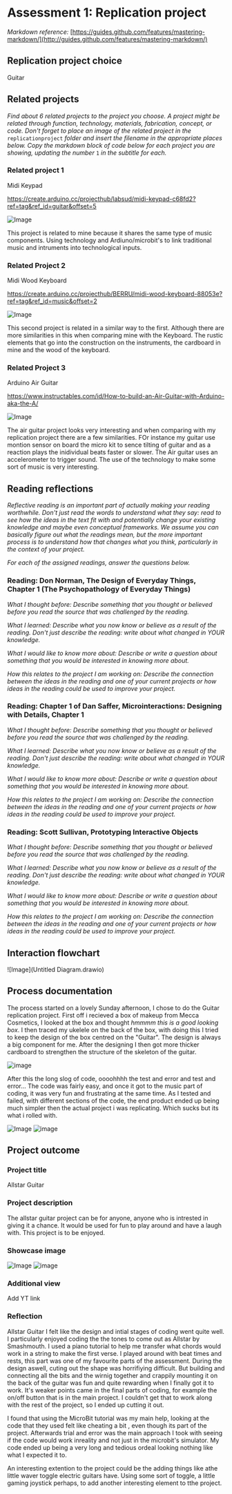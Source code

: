 # Assessment 1: Replication project


*Markdown reference:* [https://guides.github.com/features/mastering-markdown/](http://guides.github.com/features/mastering-markdown/)

## Replication project choice ##
Guitar

## Related projects ##
*Find about 6 related projects to the project you choose. A project might be related through  function, technology, materials, fabrication, concept, or code. Don't forget to place an image of the related project in the* `replicationproject` *folder and insert the filename in the appropriate places below. Copy the markdown block of code below for each project you are showing, updating the number* `1` *in the subtitle for each.*

### Related project 1 ###
Midi Keypad

https://create.arduino.cc/projecthub/labsud/midi-keypad-c68fd2?ref=tag&ref_id=guitar&offset=5

![Image](Keypad_midi.jpg)

This project is related to mine because it shares the same type of music components. Using technology and Ardiuno/microbit's to link traditional music and intruments into technological inputs.

### Related Project 2 ###
Midi Wood Keyboard

https://create.arduino.cc/projecthub/BERRU/midi-wood-keyboard-88053e?ref=tag&ref_id=music&offset=2

![Image](WoodKeyboard.jfif)

This second project is related in a similar way to the first. Although there are more similarities in this when comparing mine with the Keyboard. The rustic elements that go into the construction on the instruments, the cardboard in mine and the wood of the keyboard.

### Related Project 3 ###
Arduino Air Guitar

https://www.instructables.com/id/How-to-build-an-Air-Guitar-with-Arduino-aka-the-A/

![Image](AirGuitar.jpg)

The air guitar project looks very interesting and when comparing with my replication project there are a few similarities. FOr instance my guitar use montion sensor on board the micro kit to sence tilting of guitar and as a reaction plays the inidividual beats faster or slower. The Air guitar uses an accelerometer to trigger sound. The use of the technology to make some sort of music is very interesting.

## Reading reflections ##
*Reflective reading is an important part of actually making your reading worthwhile. Don't just read the words to understand what they say: read to see how the ideas in the text fit with and potentially change your existing knowledge and maybe even conceptual frameworks. We assume you can basically figure out what the readings mean, but the more important process is to understand how that changes what you think, particularly in the context of your project.*

*For each of the assigned readings, answer the questions below.*

### Reading: Don Norman, The Design of Everyday Things, Chapter 1 (The Psychopathology of Everyday Things) ###

*What I thought before: Describe something that you thought or believed before you read the source that was challenged by the reading.*

*What I learned: Describe what you now know or believe as a result of the reading. Don't just describe the reading: write about what changed in YOUR knowledge.*

*What I would like to know more about: Describe or write a question about something that you would be interested in knowing more about.*

*How this relates to the project I am working on: Describe the connection between the ideas in the reading and one of your current projects or how ideas in the reading could be used to improve your project.*

### Reading: Chapter 1 of Dan Saffer, Microinteractions: Designing with Details, Chapter 1 ###

*What I thought before: Describe something that you thought or believed before you read the source that was challenged by the reading.*

*What I learned: Describe what you now know or believe as a result of the reading. Don't just describe the reading: write about what changed in YOUR knowledge.*

*What I would like to know more about: Describe or write a question about something that you would be interested in knowing more about.*

*How this relates to the project I am working on: Describe the connection between the ideas in the reading and one of your current projects or how ideas in the reading could be used to improve your project.*

### Reading: Scott Sullivan, Prototyping Interactive Objects ###

*What I thought before: Describe something that you thought or believed before you read the source that was challenged by the reading.*

*What I learned: Describe what you now know or believe as a result of the reading. Don't just describe the reading: write about what changed in YOUR knowledge.*

*What I would like to know more about: Describe or write a question about something that you would be interested in knowing more about.*

*How this relates to the project I am working on: Describe the connection between the ideas in the reading and one of your current projects or how ideas in the reading could be used to improve your project.*


## Interaction flowchart ##

![Image](Untitled Diagram.drawio)

## Process documentation

The process started on a lovely Sunday afternoon, I chose to do the Guitar replication project. First off i recieved a box of makeup from Mecca Cosmetics, I looked at the box and thought *hmmmm this is a good looking box*. I then traced my ukelele on the back of the box, with doing this I tried to keep the design of the box centred on the "Guitar". The design is always a big component for me. After the designing I then got more thicker cardboard to strengthen the structure of the skeleton of the guitar. 

![image](mid-process.png)

After this the long slog of code, oooohhhh the test and error and test and error... 
The code was fairly easy, and once it got to the music part of coding, it was very fun and frustrating at the same time.
As I tested and failed, with different sections of the code,  the end product ended up being much simpler then the actual project i was replicating. Which sucks but its what i rolled with.

![Image](code-1.png)
![image](code-2.png)


## Project outcome ##

### Project title ###

Allstar Guitar

### Project description ###

The allstar guitar project can be for anyone, anyone who is intrested in giving it a chance. It would be used for fun to play around and have a laugh with. This project is to be enjoyed.

### Showcase image ###

![Image](guitar-front.heic)
![image](guitar-back.heic)

### Additional view ###

Add YT link

### Reflection ###

Allstar Guitar I felt like the design and intial stages of coding went quite well. I particularly enjoyed coding the the tones to come out as Allstar by Smashmouth. I used a piano tutorial to help me transfer what chords would work in a string to make the first verse. I played around with beat times and rests, this part was one of my favourite parts of the assessment. 
During the design aswell, cuting out the shape was horrifiying difficult. But building and connecting all the bits and the wirnig together and crappily mounting it on the back of the guitar was fun and quite rewarding when I finally got it to work. It's weaker points came in the final parts of coding, for example the on/off button that is in the main project. I couldn't get that to work along with the rest of the project, so I ended up cutting it out.

I found that using the MicroBit tutorial was my main help, looking at the code that they used felt like cheating a bit , even though its part of the project. Afterwards trial and error was the main approach I took with seeing if the code would work inreality and not just in the microbit's simulator. My code ended up being a very long and tedious ordeal looking nothing like what I expected it to. 

An interesting extention to the project could be the adding things like athe little waver toggle electric guitars have. Using some sort of toggle, a little gaming joystick perhaps,  to add another interesting element to tthe project.
